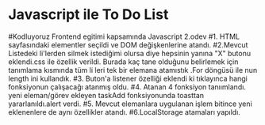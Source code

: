 # Javascript ile To Do List
 #Kodluyoruz Frontend egitimi kapsamında Javascript 2.odev
#1. HTML sayfasındaki elementler seçildi ve DOM değişkenlerine atandı.
#2.Mevcut Listedeki li'lerden silmek istediğimi olursa diye hepsinin yanına "X" butonu eklendi.css ile özellik verildi. Burada kaç tane olduğunu belirlemek için tanımlama kısmında tüm li leri tek bir elemana atamıstık .For döngüsü ile nun length ini kullandık.
#3. Buton'a listener özelliği eklendi ki tıklayınca hangi fonksiyonun çalışacağı atanmış oldu.
#4. Atanan 4 fonksiyon tanıımlandı. yeni eleman/görev ekleyen taskAdd fonksiyonunda toasttan yararlanıldı.alert verdi. 
#5. Mevcut elemanlara uygulanan işlem bitince yeni eklenenlere de aynı özellikler atandı. 
#6.LocalStorage atamaları yapıldı.
